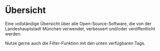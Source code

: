 <script setup>
import TagTile from "/.vitepress/components/TagTile.vue";
import TagFilter from "/.vitepress/components/TagFilter.vue";
import { ref } from 'vue';

const selectedFilters = ref([])
</script>

# Übersicht

Eine vollständige Übersicht über alle Open-Source-Software, die von der Landeshauptstadt München verwendet, verbessert und/oder veröffentlicht werden.

Nutze gerne auch die Filter-Funktion mit den unten verfügbaren Tags.

<ClientOnly>

<TagFilter
v-model="selectedFilters"
/>

<TagTile
:tag-names="selectedFilters"
show-tags
/>

</ClientOnly>